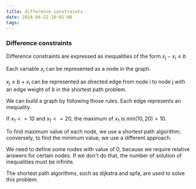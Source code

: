 ```yaml
---
title: difference constraints
date: 2024-04-22 16:01:00
tags:
---
```


### Difference constraints

Difference constraints are expressed as inequalities of the form $x_j - x_i \leq b$

Each variable $x_i$ can be represented as a node in the graph.

$x_j \leq b + x_i$ can be represented as directed edge from node i to node j with an edge weight of $b$ in the shortest path problem.

We can build a graph by following those rules. Each edge represents an inequality.

If $x_1 <= 10$ and $x_1 <= 20$, the maximum of $x_1$ is $min(10, 20) = 10$.

To find maximum value of each node, we use a shortest path algorithm; conversely, to find the minimum value, we use a different approach.

We need to define some nodes with value of 0, because we require relative answers for certain nodes. If we don't do that, the number of solution of inequalities must be infinite.

The shortest path algorithms, such as dijkstra and spfa, are used to solve this problem.


